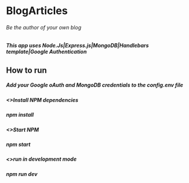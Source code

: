 # BlogArticles
###### Be the author of your own blog

##### This app uses Node.Js|Express.js|MongoDB|Handlebars template|Google Authentication

## How to run

##### Add your Google oAuth and MongoDB credentials to the config.env file

##### <>Install NPM dependencies
##### npm install

##### <>Start NPM
##### npm start

##### <>run in development mode
##### npm run dev

